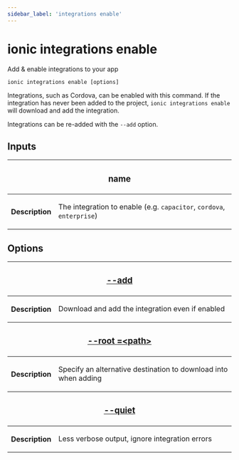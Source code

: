 ```yaml
---
sidebar_label: 'integrations enable'
---
```


# ionic integrations enable

Add & enable integrations to your app

```shell
ionic integrations enable [options]
```

Integrations, such as Cordova, can be enabled with this command. If the integration has never been added to the project, `ionic integrations enable` will download and add the integration.

Integrations can be re-added with the `--add` option.

## Inputs

<table className="reference-table">
  <thead>
    <tr>
      <th colSpan="2">
        <h3>name</h3>
      </th>
    </tr>
  </thead>
  <tbody>
    <tr>
      <th>Description</th>
      <td>
        <p>
          The integration to enable (e.g. <code>capacitor</code>, <code>cordova</code>, <code>enterprise</code>)
        </p>
      </td>
    </tr>
  </tbody>
</table>

## Options

<table className="reference-table">
  <thead>
    <tr>
      <th colSpan="2">
        <h3>
          <a href="#option-add" id="option-add">
            --add
          </a>
        </h3>
      </th>
    </tr>
  </thead>
  <tbody>
    <tr>
      <th>Description</th>
      <td>
        <p>Download and add the integration even if enabled</p>
      </td>
    </tr>
  </tbody>
  <thead>
    <tr>
      <th colSpan="2">
        <h3>
          <a href="#option-root" id="option-root">
            --root
            <span class="option-spec"> =&lt;path&gt;</span>
          </a>
        </h3>
      </th>
    </tr>
  </thead>
  <tbody>
    <tr>
      <th>Description</th>
      <td>
        <p>Specify an alternative destination to download into when adding</p>
      </td>
    </tr>
  </tbody>
  <thead>
    <tr>
      <th colSpan="2">
        <h3>
          <a href="#option-quiet" id="option-quiet">
            --quiet
          </a>
        </h3>
      </th>
    </tr>
  </thead>
  <tbody>
    <tr>
      <th>Description</th>
      <td>
        <p>Less verbose output, ignore integration errors</p>
      </td>
    </tr>
  </tbody>
</table>

